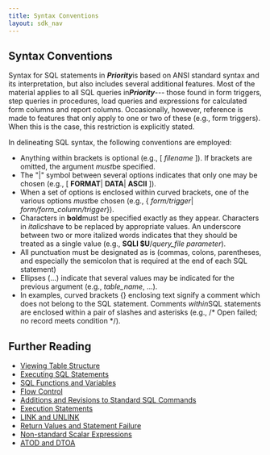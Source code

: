 ```yaml
---
title: Syntax Conventions
layout: sdk_nav
---
```


## Syntax Conventions 

Syntax for SQL statements in ***Priority***is based on ANSI standard
syntax and its interpretation, but also includes several additional
features. Most of the material applies to all SQL queries
in***Priority***--- those found in form triggers, step queries in
procedures, load queries and expressions for calculated form columns and
report columns. Occasionally, however, reference is made to features
that only apply to one or two of these (e.g., form triggers). When this
is the case, this restriction is explicitly stated.

In delineating SQL syntax, the following conventions are employed:

-   Anything within brackets is optional (e.g., \[ *filename* \]). If
    brackets are omitted, the argument *must*be specified.
-   The "\|" symbol between several options indicates that only one may
    be chosen (e.g., \[ **FORMAT**\| **DATA**\| **ASCII** \]).
-   When a set of options is enclosed within curved brackets, one of the
    various options *must*be chosen (e.g., { *form/trigger*\|
    *form/form_column/trigger*}).
-   Characters in **bold**must be specified exactly as they appear.
    Characters in *italics*have to be replaced by appropriate values. An
    underscore between two or more italized words indicates that they
    should be treated as a single value (e.g., **SQLI \$U**/*query_file
    parameter*).
-   All punctuation must be designated as is (commas, colons,
    parentheses, and especially the semicolon that is required at the
    end of each SQL statement)
-   Ellipses (\...) indicate that several values may be indicated for
    the previous argument (e.g., *table_name*, \...).
-   In examples, curved brackets {} enclosing text signify a comment
    which does not belong to the SQL statement. Comments *within*SQL
    statements are enclosed within a pair of slashes and asterisks
    (e.g., /\* Open failed; no record meets condition \*/).

## Further Reading 

-   [Viewing Table Structure](Viewing-Table-Structure )
-   [Executing SQL Statements](Executing-SQL-Statements )
-   [SQL Functions and
    Variables](SQL-Functions-and-Variables )
-   [Flow Control](Flow-Control )
-   [Additions and Revisions to Standard SQL
    Commands](Additions-and-Revisions-to-Standard-SQL-Commands )
-   [Execution Statements](Execution-Statements )
-   [LINK and UNLINK](LINK-and-UNLINK )
-   [Return Values and Statement
    Failure](Return-Values-and-Statement-Failure )
-   [Non-standard Scalar
    Expressions](Non-standard-Scalar-Expressions )
-   [ATOD and DTOA](ATOD-and-DTOA )
